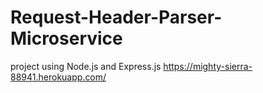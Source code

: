 # Request-Header-Parser-Microservice
project using Node.js and Express.js
https://mighty-sierra-88941.herokuapp.com/

